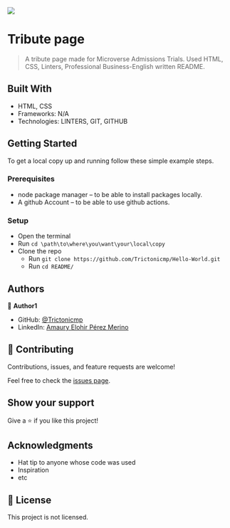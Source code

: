 ![](https://img.shields.io/badge/Microverse-blueviolet)

# Tribute page

> A tribute page made for Microverse Admissions Trials. Used HTML, CSS, Linters, Professional Business-English written README.


## Built With

- HTML, CSS
- Frameworks: N/A
- Technologies: LINTERS, GIT, GITHUB


## Getting Started

To get a local copy up and running follow these simple example steps.

### Prerequisites

* node package manager – to be able to install packages locally.
* A github Account – to be able to use github actions.


### Setup
* Open the terminal
* Run ```cd \path\to\where\you\want\your\local\copy```
* Clone the repo
  * Run ```git clone https://github.com/Trictonicmp/Hello-World.git```
  * Run ```cd README/```



## Authors

👤 **Author1**

- GitHub: [@Trictonicmp](https://github.com/Trictonicmp)
- LinkedIn: [Amaury Elohir Pérez Merino](https://www.linkedin.com/in/amaury-permer/)

## 🤝 Contributing

Contributions, issues, and feature requests are welcome!

Feel free to check the [issues page](../../issues/).

## Show your support

Give a ⭐️ if you like this project!

## Acknowledgments

- Hat tip to anyone whose code was used
- Inspiration
- etc

## 📝 License

This project is not licensed.

